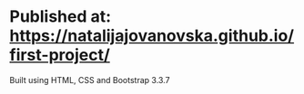 # Published at: https://natalijajovanovska.github.io/first-project/

Built using HTML, CSS and Bootstrap 3.3.7
